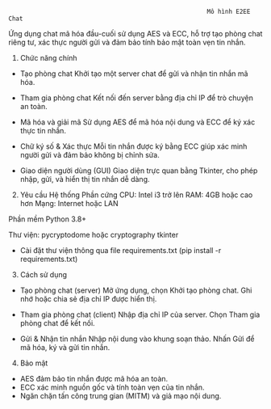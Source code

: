                                                            Mô hình E2EE Chat
Ứng dụng chat mã hóa đầu-cuối sử dụng AES và ECC, hỗ trợ tạo phòng chat riêng tư, xác thực người gửi và đảm bảo tính bảo mật toàn vẹn tin nhắn.

1.  Chức năng chính
* Tạo phòng chat
Khởi tạo một server chat để gửi và nhận tin nhắn mã hóa.

* Tham gia phòng chat
Kết nối đến server bằng địa chỉ IP để trò chuyện an toàn.

* Mã hóa và giải mã
Sử dụng AES để mã hóa nội dung và ECC để ký xác thực tin nhắn.

* Chữ ký số & Xác thực
Mỗi tin nhắn được ký bằng ECC giúp xác minh người gửi và đảm bảo không bị chỉnh sửa.

* Giao diện người dùng (GUI)
Giao diện trực quan bằng Tkinter, cho phép nhập, gửi, và hiển thị tin nhắn dễ dàng.

2.  Yêu cầu Hệ thống
Phần cứng
CPU: Intel i3 trở lên
RAM: 4GB hoặc cao hơn
Mạng: Internet hoặc LAN

Phần mềm
Python 3.8+

Thư viện:
pycryptodome hoặc cryptography
tkinter
* Cài đặt thư viện thông qua file requirements.txt 
        (pip install -r requirements.txt)

3.  Cách sử dụng
* Tạo phòng chat (server)
Mở ứng dụng, chọn Khởi tạo phòng chat.
Ghi nhớ hoặc chia sẻ địa chỉ IP được hiển thị.

* Tham gia phòng chat (client)
Nhập địa chỉ IP của server.
Chọn Tham gia phòng chat để kết nối.

* Gửi & Nhận tin nhắn
Nhập nội dung vào khung soạn thảo.
Nhấn Gửi để mã hóa, ký và gửi tin nhắn.

4.  Bảo mật
- AES đảm bảo tin nhắn được mã hóa an toàn.
- ECC xác minh nguồn gốc và tính toàn vẹn của tin nhắn.
- Ngăn chặn tấn công trung gian (MITM) và giả mạo nội dung.
